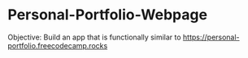# Personal-Portfolio-Webpage
Objective: Build an app that is functionally similar to https://personal-portfolio.freecodecamp.rocks

